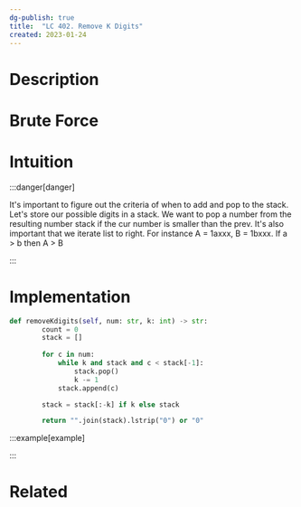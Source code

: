 ```yaml
---
dg-publish: true
title:  "LC 402. Remove K Digits"
created: 2023-01-24
---
```



# Description

# Brute Force
# Intuition

:::danger[danger] 

It's important to figure out the criteria of when to add and pop to the stack. Let's store our possible digits in a stack.
We want to pop a number from the resulting number stack if the cur number is smaller than the prev.
It's also important that we iterate list to right.
For instance A = 1axxx, B = 1bxxx. If a > b then A > B

:::

# Implementation
```python
def removeKdigits(self, num: str, k: int) -> str:
        count = 0
        stack = []
        
        for c in num:
            while k and stack and c < stack[-1]:
                stack.pop()
                k -= 1
            stack.append(c)

        stack = stack[:-k] if k else stack

        return "".join(stack).lstrip("0") or "0"
```

:::example[example] 


:::


# Related

